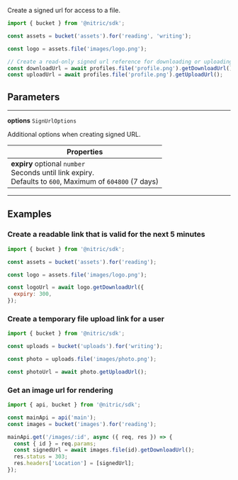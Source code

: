Create a signed url for access to a file.

```javascript
import { bucket } from '@nitric/sdk';

const assets = bucket('assets').for('reading', 'writing');

const logo = assets.file('images/logo.png');

// Create a read-only signed url reference for downloading or uploading
const downloadUrl = await profiles.file('profile.png').getDownloadUrl();
const uploadUrl = await profiles.file('profile.png').getUploadUrl();
```

## Parameters

---

**options** `SignUrlOptions`

Additional options when creating signed URL.

| Properties                                                                                                          |
| ------------------------------------------------------------------------------------------------------------------- |
| **expiry** optional `number` <br/> Seconds until link expiry. <br/> Defaults to `600`, Maximum of `604800` (7 days) |

---

## Examples

### Create a readable link that is valid for the next 5 minutes

```javascript
import { bucket } from '@nitric/sdk';

const assets = bucket('assets').for('reading');

const logo = assets.file('images/logo.png');

const logoUrl = await logo.getDownloadUrl({
  expiry: 300,
});
```

### Create a temporary file upload link for a user

```javascript
import { bucket } from '@nitric/sdk';

const uploads = bucket('uploads').for('writing');

const photo = uploads.file('images/photo.png');

const photoUrl = await photo.getUploadUrl();
```

### Get an image url for rendering

```javascript
import { api, bucket } from '@nitric/sdk';

const mainApi = api('main');
const images = bucket('images').for('reading');

mainApi.get('/images/:id', async ({ req, res }) => {
  const { id } = req.params;
  const signedUrl = await images.file(id).getDownloadUrl();
  res.status = 303;
  res.headers['Location'] = [signedUrl];
});
```
